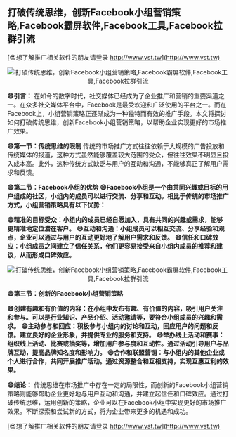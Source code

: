 ## **打破传统思维，创新Facebook小组营销策略,Facebook霸屏软件,Facebook工具,Facebook拉群引流**

[😍想了解推广相关软件的朋友请登录 http://www.vst.tw](http://www.vst.tw)

 <center><img src="https://vst.tw/MP4/tuiguang/png/2.png" alt="打破传统思维，创新Facebook小组营销策略,Facebook霸屏软件,Facebook工具,Facebook拉群引流"></center>

**😄引言：**
在如今的数字时代，社交媒体已经成为了企业推广和营销的重要渠道之一。在众多社交媒体平台中，Facebook是最受欢迎和广泛使用的平台之一。而在Facebook上，小组营销策略正逐渐成为一种独特而有效的推广手段。本文将探讨如何打破传统思维，创新Facebook小组营销策略，以帮助企业实现更好的市场推广效果。

**😄第一节：传统思维的限制**
传统的市场推广方式往往依赖于大规模的广告投放和传统媒体的报道，这种方式虽然能够覆盖较大范围的受众，但往往效果不明显且投入成本高。此外，这种传统方式缺乏与用户的互动和沟通，不能够真正了解用户需求和反馈。

**😄第二节：Facebook小组的优势**
**😄Facebook小组是一个由共同兴趣或目标的用户组成的社区，小组内的成员可以进行交流、分享和互动。相比于传统的市场推广方式，小组营销策略具有以下优势：**

**😄精准的目标受众：小组内的成员已经自愿加入，具有共同的兴趣或需求，能够更精准地定位潜在客户。**
**😄互动和沟通：小组成员可以相互交流、分享经验和观点，企业可以通过与用户的互动更好地了解用户需求和反馈。**
**😄信任和口碑效应：小组成员之间建立了信任关系，他们更容易接受来自小组内成员的推荐和建议，从而形成口碑效应。**

 <center><img src="https://vst.tw/MP4/tuiguang/png/3.png" alt="打破传统思维，创新Facebook小组营销策略,Facebook霸屏软件,Facebook工具,Facebook拉群引流"></center>

**😄第三节：创新的Facebook小组营销策略**

**😄创建有趣和有价值的内容：在小组中发布有趣、有价值的内容，吸引用户关注和参与。可以是行业知识、产品介绍、活动邀请等，要符合小组成员的兴趣和需求。**
**😄主动参与和回应：积极参与小组内的讨论和互动，回应用户的问题和反馈。建立良好的企业形象，并提供专业的服务和支持。**
**😄举办线上活动和赛事：组织线上活动、比赛或抽奖等，增加用户参与度和互动性。通过活动引导用户与品牌互动，提高品牌知名度和影响力。**
**😄合作和联盟营销：与小组内的其他企业或个人进行合作，共同开展推广活动。通过资源整合和互相支持，实现互惠互利的效果。**

**😄结论：**
传统思维在市场推广中存在一定的局限性，而创新的Facebook小组营销策略则能够帮助企业更好地与用户互动和沟通，并建立起信任和口碑效应。通过打破传统思维，运用创新的策略，企业可以在Facebook小组中实现更好的市场推广效果。不断探索和尝试新的方式，将为企业带来更多的机遇和成功。

[😍想了解推广相关软件的朋友请登录 http://www.vst.tw](http://www.vst.tw)



